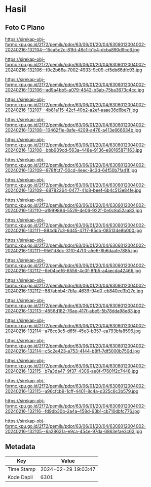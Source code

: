 # Hasil

## Foto C Plano

https://sirekap-obj-formc.kpu.go.id/2f72/pemilu/pdpr/63/06/01/20/04/6306012004002-20240216-132104--15ca5c2c-81fd-46c1-b1c4-dcba890d9cc6.jpg

https://sirekap-obj-formc.kpu.go.id/2f72/pemilu/pdpr/63/06/01/20/04/6306012004002-20240216-132106--f0c2b66a-7002-4933-9c09-cf5db66dfc93.jpg

https://sirekap-obj-formc.kpu.go.id/2f72/pemilu/pdpr/63/06/01/20/04/6306012004002-20240216-132106--ad9a4bb5-a079-4542-b3ab-75ba3673c4cc.jpg

https://sirekap-obj-formc.kpu.go.id/2f72/pemilu/pdpr/63/06/01/20/04/6306012004002-20240216-132107--4b81a115-42cf-40b2-a2ef-aaae36d6be7f.jpg

https://sirekap-obj-formc.kpu.go.id/2f72/pemilu/pdpr/63/06/01/20/04/6306012004002-20240216-132108--10462f1e-8afe-4209-a476-a413e666634b.jpg

https://sirekap-obj-formc.kpu.go.id/2f72/pemilu/pdpr/63/06/01/20/04/6306012004002-20240216-132108--bbb909cd-563a-448e-9136-e80165871163.jpg

https://sirekap-obj-formc.kpu.go.id/2f72/pemilu/pdpr/63/06/01/20/04/6306012004002-20240216-132109--878ffcf7-50cd-4eec-9c3d-64f50b7fa41f.jpg

https://sirekap-obj-formc.kpu.go.id/2f72/pemilu/pdpr/63/06/01/20/04/6306012004002-20240216-132109--68782264-0477-41c8-beef-6b4c513e84fe.jpg

https://sirekap-obj-formc.kpu.go.id/2f72/pemilu/pdpr/63/06/01/20/04/6306012004002-20240216-132110--a1999894-5529-4e06-922f-0e0c8a52aa83.jpg

https://sirekap-obj-formc.kpu.go.id/2f72/pemilu/pdpr/63/06/01/20/04/6306012004002-20240216-132111--884db7c3-6d45-4717-85cb-085134e8b000.jpg

https://sirekap-obj-formc.kpu.go.id/2f72/pemilu/pdpr/63/06/01/20/04/6306012004002-20240216-132111--9561d8dc-31f0-47f0-a5e6-6b6daafe7885.jpg

https://sirekap-obj-formc.kpu.go.id/2f72/pemilu/pdpr/63/06/01/20/04/6306012004002-20240216-132112--6e04cef6-8556-4c0f-8fb5-a4aecda42466.jpg

https://sirekap-obj-formc.kpu.go.id/2f72/pemilu/pdpr/63/06/01/20/04/6306012004002-20240216-132112--887abbb4-7b1a-4639-94d0-eb840ed3b27e.jpg

https://sirekap-obj-formc.kpu.go.id/2f72/pemilu/pdpr/63/06/01/20/04/6306012004002-20240216-132113--4556d182-76ae-417f-abe5-5b78dda98e83.jpg

https://sirekap-obj-formc.kpu.go.id/2f72/pemilu/pdpr/63/06/01/20/04/6306012004002-20240216-132114--a78cc3c5-d65f-45e3-b357-ea793bfa8596.jpg

https://sirekap-obj-formc.kpu.go.id/2f72/pemilu/pdpr/63/06/01/20/04/6306012004002-20240216-132114--c5c2e423-a753-4144-b8ff-7df5000b750d.jpg

https://sirekap-obj-formc.kpu.go.id/2f72/pemilu/pdpr/63/06/01/20/04/6306012004002-20240216-132115--b7a3da47-9f37-4306-ae8f-f7601f2c7448.jpg

https://sirekap-obj-formc.kpu.go.id/2f72/pemilu/pdpr/63/06/01/20/04/6306012004002-20240216-132115--a96cfcb9-1cff-4401-8c4a-d325c6c3b579.jpg

https://sirekap-obj-formc.kpu.go.id/2f72/pemilu/pdpr/63/06/01/20/04/6306012004002-20240216-132116--fd9db30b-2a4a-458d-93b1-cb710dbfc776.jpg

https://sirekap-obj-formc.kpu.go.id/2f72/pemilu/pdpr/63/06/01/20/04/6306012004002-20240216-132105--6a28631a-e9ca-454e-97da-6863efae3c63.jpg


## Metadata

| Key        | Value               |
| ---------- | ------------------- |
| Time Stamp | 2024-02-29 19:03:47 |
| Kode Dapil | 6301                |



